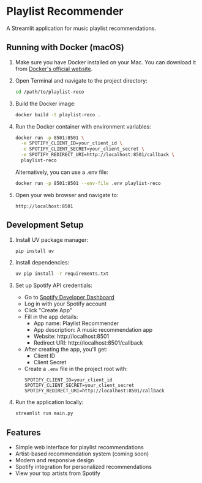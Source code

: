 # Playlist Recommender

A Streamlit application for music playlist recommendations.

## Running with Docker (macOS)

1. Make sure you have Docker installed on your Mac. You can download it from [Docker's official website](https://www.docker.com/products/docker-desktop).

2. Open Terminal and navigate to the project directory:
   ```bash
   cd /path/to/playlist-reco
   ```

3. Build the Docker image:
   ```bash
   docker build -t playlist-reco .
   ```

4. Run the Docker container with environment variables:
   ```bash
   docker run -p 8501:8501 \
     -e SPOTIFY_CLIENT_ID=your_client_id \
     -e SPOTIFY_CLIENT_SECRET=your_client_secret \
     -e SPOTIFY_REDIRECT_URI=http://localhost:8501/callback \
     playlist-reco
   ```

   Alternatively, you can use a .env file:
   ```bash
   docker run -p 8501:8501 --env-file .env playlist-reco
   ```

5. Open your web browser and navigate to:
   ```
   http://localhost:8501
   ```

## Development Setup

1. Install UV package manager:
   ```bash
   pip install uv
   ```

2. Install dependencies:
   ```bash
   uv pip install -r requirements.txt
   ```

3. Set up Spotify API credentials:
   - Go to [Spotify Developer Dashboard](https://developer.spotify.com/dashboard)
   - Log in with your Spotify account
   - Click "Create App"
   - Fill in the app details:
     - App name: Playlist Recommender
     - App description: A music recommendation app
     - Website: http://localhost:8501
     - Redirect URI: http://localhost:8501/callback
   - After creating the app, you'll get:
     - Client ID
     - Client Secret
   - Create a `.env` file in the project root with:
     ```
     SPOTIFY_CLIENT_ID=your_client_id
     SPOTIFY_CLIENT_SECRET=your_client_secret
     SPOTIFY_REDIRECT_URI=http://localhost:8501/callback
     ```

4. Run the application locally:
   ```bash
   streamlit run main.py
   ```

## Features

- Simple web interface for playlist recommendations
- Artist-based recommendation system (coming soon)
- Modern and responsive design
- Spotify integration for personalized recommendations
- View your top artists from Spotify 